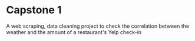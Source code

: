 # Capstone 1
A web scraping, data cleaning project to check the correlation between the weather and the amount of a restaurant's Yelp check-in
